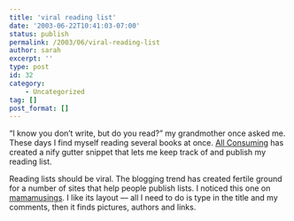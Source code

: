 ```yaml
---
title: 'viral reading list'
date: '2003-06-22T10:41:03-07:00'
status: publish
permalink: /2003/06/viral-reading-list
author: sarah
excerpt: ''
type: post
id: 32
category:
    - Uncategorized
tag: []
post_format: []
---
```

“I know you don’t write, but do you read?” my grandmother once asked me. These days I find myself reading several books at once. [All Consuming](http://www.allconsuming.net/) has created a nify gutter snippet that lets me keep track of and publish my reading list.

Reading lists should be viral. The blogging trend has created fertile ground for a number of sites that help people publish lists. I noticed this one on [mamamusings](http://www.it.rit.edu/~ell/mamamusings/). I like its layout — all I need to do is type in the title and my comments, then it finds pictures, authors and links.